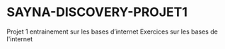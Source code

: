 # SAYNA-DISCOVERY-PROJET1
Projet 1 entrainement sur les bases d’internet
Exercices sur les bases de l'internet
